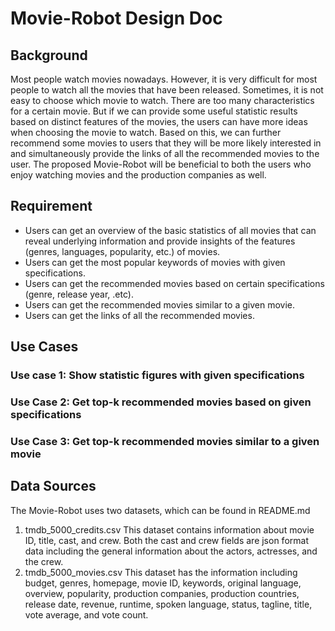 # Movie-Robot Design Doc

## Background

Most people watch movies nowadays. However, it is very difficult for most people to watch all the movies that have been released. Sometimes, it is not easy to choose which movie to watch. There are too many characteristics for a certain movie. But if we can provide some useful statistic results based on distinct features of the movies, the users can have more ideas when choosing the movie to watch. Based on this, we can further recommend some movies to users that they will be more likely interested in and simultaneously provide the links of all the recommended movies to the user. The proposed Movie-Robot will be beneficial to both the users who enjoy watching movies and the production companies as well.

## Requirement

- Users can get an overview of the basic statistics of all movies that can reveal underlying information and provide insights of the features (genres, languages, popularity, etc.) of movies.
- Users can get the most popular keywords of movies with given specifications.
- Users can get the recommended movies based on certain specifications (genre, release year, .etc).
- Users can get the recommended movies similar to a given movie.
- Users can get the links of all the recommended movies. 

## Use Cases

### Use case 1: Show statistic figures with given specifications

### Use Case 2: Get top-k recommended movies based on given specifications

### Use Case 3: Get top-k recommended movies similar to a given movie


## Data Sources

The Movie-Robot uses two datasets, which can be found in README.md
1.	tmdb_5000_credits.csv
This dataset contains information about movie ID, title, cast, and crew. Both the cast and crew fields are json format data including the general information about the actors, actresses, and the crew.
2.	tmdb_5000_movies.csv
This dataset has the information including budget, genres, homepage, movie ID, keywords, original language, overview, popularity, production companies, production countries, release date, revenue, runtime, spoken language, status, tagline, title, vote average, and vote count.

